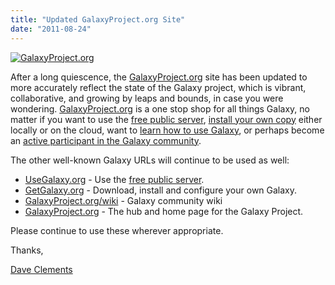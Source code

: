 ```yaml
---
title: "Updated GalaxyProject.org Site"
date: "2011-08-24"
---
```

<div class='right'><a href='http://galaxyproject.org/'><img src="/images/screenshots/GalaxyProjectOrg.png" alt="GalaxyProject.org" /></a></div>

After a long quiescence, the [GalaxyProject.org](http://galaxyproject.org) site has been updated to more accurately reflect the state of the Galaxy project, which is vibrant, collaborative, and growing by leaps and bounds, in case you were wondering.  [GalaxyProject.org](http://galaxyproject.org) is a one stop shop for all things Galaxy, no matter if you want to use the [free public server](/main/), [install your own copy](/admin/get-galaxy/) either locally or on the cloud, want to [learn how to use Galaxy](/learn/), or perhaps become an [active participant in the Galaxy community](/get-involved/).

The other well-known Galaxy URLs will continue to be used as well:

* [UseGalaxy.org](http://usegalaxy.org/) - Use the [free public server](/main/).
* [GetGalaxy.org](http://getgalaxy.org/) - Download, install and configure your own Galaxy.
* [GalaxyProject.org/wiki](http://galaxyproject.org/wiki/) - Galaxy community wiki
* [GalaxyProject.org](http://galaxyproject.org/) - The hub and home page for the Galaxy Project.

Please continue to use these wherever appropriate.

Thanks,

[Dave Clements](/people/dave-clements/)
